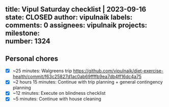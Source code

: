 title:	Vipul Saturday checklist | 2023-09-16
state:	CLOSED
author:	vipulnaik
labels:	
comments:	0
assignees:	vipulnaik
projects:	
milestone:	
number:	1324
--
## Personal chores

- [x] ~25 minutes: Walgreens trip https://github.com/vipulnaik/diet-exercise-health/commit/f63c25827d1ac0ab69ffffb9ea7db4ff16dc4a75
- [x] ~2 hours 15 minutes: Continue with trip planning + general contingency planning
- [x] ~12 minutes: Execute on blindness checklist
- [x] ~5 minutes: Continue with house cleaning  

